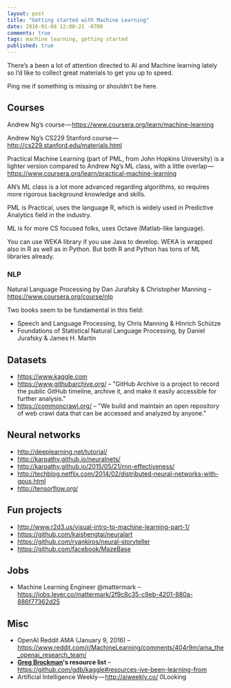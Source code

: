 ```yaml
---
layout: post
title: "Getting started with Machine Learning"
date: 2016-01-08 12:00:21 -0700
comments: true
tags: machine learning, getting started
published: true
---
```


There’s a been a lot of attention directed to AI and Machine learning lately so I’d like to collect great materials to get you up to speed.

Ping me if something is missing or shouldn’t be here.

## Courses
Andrew Ng’s course — https://www.coursera.org/learn/machine-learning

Andrew Ng’s CS229 Stanford course — http://cs229.stanford.edu/materials.html

Practical Machine Learning (part of PML, from John Hopkins University) is a lighter version compared to Andrew Ng’s ML class, with a little overlap — https://www.coursera.org/learn/practical-machine-learning

AN’s ML class is a lot more advanced regarding algorithms, so requires more rigorous background knowledge and skills.

PML is Practical, uses the language R, which is widely used in Predictive Analytics field in the industry.

ML is for more CS focused folks, uses Octave (Matlab-like language).

You can use WEKA library if you use Java to develop. WEKA is wrapped also in R as well as in Python. But both R and Python has tons of ML libraries already.

### NLP
Natural Language Processing by Dan Jurafsky & Christopher Manning – https://www.coursera.org/course/nlp

Two books seem to be fundamental in this field:
* Speech and Language Processing, by Chris Manning & Hinrich Schütze
* Foundations of Statistical Natural Language Processing, by Daniel Jurafsky & James H. Martin

## Datasets
* https://www.kaggle.com
* https://www.githubarchive.org/ – "GitHub Archive is a project to record the public GitHub timeline, archive it, and make it easily accessible for further analysis."
* https://commoncrawl.org/ – "We build and maintain an open repository of web crawl data that can be accessed and analyzed by anyone."

## Neural networks
* http://deeplearning.net/tutorial/
* http://karpathy.github.io/neuralnets/
* http://karpathy.github.io/2015/05/21/rnn-effectiveness/
* http://techblog.netflix.com/2014/02/distributed-neural-networks-with-gpus.html
* http://tensorflow.org/

## Fun projects
* http://www.r2d3.us/visual-intro-to-machine-learning-part-1/
* https://github.com/kaishengtai/neuralart
* https://github.com/ryankiros/neural-storyteller
* https://github.com/facebook/MazeBase

## Jobs
* Machine Learning Engineer @mattermark – https://jobs.lever.co/mattermark/2f9c8c35-c9eb-4201-880a-886f77362d25

## Misc
* OpenAI Reddit AMA (January 9, 2016) – https://www.reddit.com/r/MachineLearning/comments/404r9m/ama_the_openai_research_team/
* **[Greg Brockman](https://gregbrockman.com/)'s resource list** – https://github.com/gdb/kaggle#resources-ive-been-learning-from
* Artificial Intelligence Weekly — http://aiweekly.co/
0Looking

